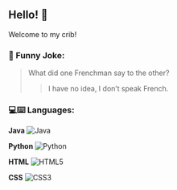 ## Hello! 👋

<div> Welcome to my crib! </div>

### :rofl: Funny Joke:

> What did one Frenchman say to the other?
>> I have no idea, I don’t speak French.

### 💻:keyboard: Languages:

**Java**
  ![Java](https://img.shields.io/badge/Java-orange?style=flat&logo=java)
  
**Python**
  ![Python](https://img.shields.io/badge/-Python-black?style=flat&logo=python)
  
**HTML**
  ![HTML5](https://img.shields.io/badge/-HTML5-E34F26?style=flat&logo=html) 
  
**CSS**
  ![CSS3](https://img.shields.io/badge/-CSS3-1572B6?style=flat&logo=css3) 
